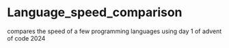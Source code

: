 # Language_speed_comparison
compares the speed of a few programming languages using day 1 of advent of code 2024
